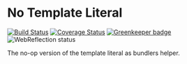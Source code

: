 # No Template Literal

[![Build Status](https://travis-ci.com/ungap/template-literal.svg?branch=master)](https://travis-ci.com/ungap/template-literal) [![Coverage Status](https://coveralls.io/repos/github/ungap/template-literal/badge.svg?branch=master)](https://coveralls.io/github/ungap/template-literal?branch=master) [![Greenkeeper badge](https://badges.greenkeeper.io/ungap/template-literal.svg)](https://greenkeeper.io/) ![WebReflection status](https://offline.report/status/webreflection.svg)

The no-op version of the template literal as bundlers helper.

